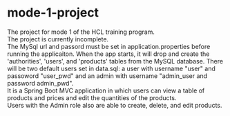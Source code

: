 # mode-1-project
The project for mode 1 of the HCL training program.  
The project is currently incomplete.  
The MySql url and passord must be set in application.properties before running the applicaiton. 
When the app starts, it will drop and create the 'authorities', 'users', and 'products' tables from the MySQL database. There will be two default users set in data.sql: a user with username "user" and passoword "user\_pwd" and an admin with username "admin\_user and password admin\_pwd".   
It is a Spring Boot MVC application in which users can view a table of products and prices and edit the quantities of the products.  
Users with the Admin role also are able to create, delete, and edit products.  
